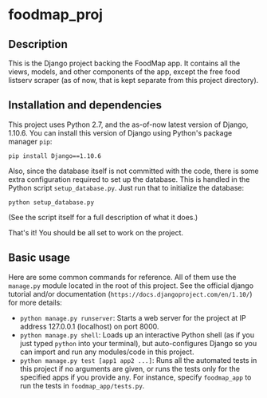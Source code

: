 # foodmap_proj
## Description
This is the Django project backing the FoodMap app. It contains all the views, models, and other components of the app, except the free food listserv scraper (as of now, that is kept separate from this project directory).

## Installation and dependencies
This project uses Python 2.7, and the as-of-now latest version of Django, 1.10.6. You can install this version of Django using Python's package manager `pip`:
```
pip install Django==1.10.6
```
Also, since the database itself is not committed with the code, there is some extra configuration required to set up the database. This is handled in the Python script `setup_database.py`. Just run that to initialize the database:
```
python setup_database.py
```
(See the script itself for a full description of what it does.)

That's it! You should be all set to work on the project.

## Basic usage
Here are some common commands for reference. All of them use the `manage.py` module located in the root of this project. See the official django tutorial and/or documentation (`https://docs.djangoproject.com/en/1.10/`) for more details:

- `python manage.py runserver`: Starts a web server for the project at IP address 127.0.0.1 (localhost) on port 8000.
- `python manage.py shell`: Loads up an interactive Python shell (as if you just typed `python` into your terminal), but auto-configures Django so you can import and run any modules/code in this project.
- `python manage.py test [app1 app2 ...]`: Runs all the automated tests in this project if no arguments are given, or runs the tests only for the specified apps if you provide any. For instance, specify `foodmap_app` to run the tests in `foodmap_app/tests.py`.
